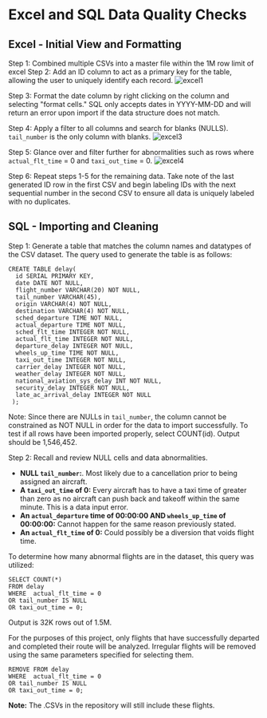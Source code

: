 # Excel and SQL Data Quality Checks

## Excel - Initial View and Formatting
Step 1: Combined multiple CSVs into a master file within the 1M row limit of excel
Step 2: Add an ID column to act as a primary key for the table, allowing the user to uniquely identify each record. 
![excel1](https://github.com/user-attachments/assets/c4e38120-fde3-49b7-8a23-1f6e33712a8d)

Step 3: Format the date column by right clicking on the column and selecting "format cells." SQL only accepts dates in YYYY-MM-DD and will return an error upon import if the data structure does not match. 

Step 4: Apply a filter to all columns and search for blanks (NULLS). `tail_number` is the only column with blanks.
![excel3](https://github.com/user-attachments/assets/e01f0f39-b43d-4df7-9306-d64e761e8b2a)

Step 5: Glance over and filter further for abnormalities such as rows where `actual_flt_time` = 0 and `taxi_out_time` = 0. 
![excel4](https://github.com/user-attachments/assets/fa111944-e6a0-40b9-be03-8fb52d1937c7)

Step 6: Repeat steps 1-5 for the remaining data. Take note of the last generated ID row in the first CSV and begin labeling IDs with the next sequential number in the second CSV to ensure all data is uniquely labeled with no duplicates.

## SQL - Importing and Cleaning
Step 1: Generate a table that matches the column names and datatypes of the CSV dataset.
The query used to generate the table is as follows:
```
CREATE TABLE delay(
  id SERIAL PRIMARY KEY,
  date DATE NOT NULL,
  flight_number VARCHAR(20) NOT NULL,
  tail_number VARCHAR(45),
  origin VARCHAR(4) NOT NULL,
  destination VARCHAR(4) NOT NULL,
  sched_departure TIME NOT NULL,
  actual_departure TIME NOT NULL,
  sched_flt_time INTEGER NOT NULL,
  actual_flt_time INTEGER NOT NULL,
  departure_delay INTEGER NOT NULL,
  wheels_up_time TIME NOT NULL,
  taxi_out_time INTEGER NOT NULL,
  carrier_delay INTEGER NOT NULL,
  weather_delay INTEGER NOT NULL,
  national_aviation_sys_delay INT NOT NULL,
  security_delay INTEGER NOT NULL,
  late_ac_arrival_delay INTEGER NOT NULL
 );
```
Note: Since there are NULLs in `tail_number`, the column cannot be constrained as NOT NULL in order for the data to import successfully. To test if all rows have been imported properly, select COUNT(id). Output should be 1,546,452.

Step 2: Recall and review NULL cells and data abnormalities.
- **NULL `tail_number`:**. Most likely due to a cancellation prior to being assigned an aircraft.
- **A `taxi_out_time` of 0:** Every aircraft has to have a taxi time of greater than zero as no aircraft can push back and takeoff within the same minute. This is a data input error.
- **An `actual_departure` time of 00:00:00 AND `wheels_up_time` of 00:00:00:** Cannot happen for the same reason previously stated.
-  **An `actual_flt_time` of 0:** Could possibly be a diversion that voids flight time.
  
To determine how many abnormal flights are in the dataset, this query was utilized:
```
SELECT COUNT(*)
FROM delay
WHERE  actual_flt_time = 0 
OR tail_number IS NULL
OR taxi_out_time = 0;
```
Output is 32K rows out of 1.5M.

For the purposes of this project, only flights that have successfully departed and completed their route will be analyzed. Irregular flights will be removed using the same parameters specified for selecting them.
```
REMOVE FROM delay
WHERE  actual_flt_time = 0 
OR tail_number IS NULL
OR taxi_out_time = 0;
```
**Note:** The .CSVs in the repository will still include these flights.

